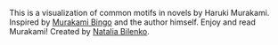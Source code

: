 This is a visualization of common motifs in novels by Haruki Murakami. Inspired by <a href=http://www.incidentalcomics.com/2012/06/haruki-murakami-bingo.html>Murakami Bingo</a> and the author himself. Enjoy and read Murakami! Created by <a href=mailto:nbilenko@berkeley.edu>Natalia Bilenko</a>.